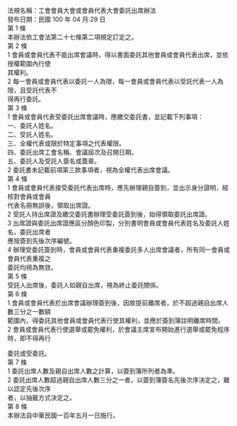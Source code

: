法規名稱：工會會員大會或會員代表大會委託出席辦法  
發布日期：民國 100 年 04 月 29 日  
第 1 條  
本辦法依工會法第二十七條第二項規定訂定之。  
第 2 條  
1 會員或會員代表不能出席會議時，得以書面委託其他會員或會員代表出席，並依授權範圍內行使  
其權利。  
2 每一會員或會員代表以委託一人為限，每一會員或會員代表以受託代表一人為限，且受託代表不  
得再行委託。  
第 3 條  
1 會員或會員代表受委託出席會議時，應繳交委託書，並記載下列事項：  
一、委託人姓名。  
二、受託人姓名。  
三、全權代表或限於特定事項之代表權限。  
四、委託出席工會名稱、會議屆次及召開日期。  
五、委託人及受託人簽名或蓋章。  
2 委託書未記載前項第三款事項者，視為全權代表出席會議。  
第 4 條  
1 會員或會員代表接受委託代表出席時，應先辦理親自簽到，並出示身分證明，經核對會員或會員  
代表名冊無誤後，領取出席證。  
2 受託人持出席證及繳交委託書辦理受委託簽到後，始得領取委託出席證。  
3 出席證與委託出席證應區分顏色印製，分別書明會員或會員代表姓名及委託人姓名，委託出席者  
應按簽到先後次序編號。  
4 辦理受委託簽到時，會員或會員代表重複委託多人出席會議者，所有同一會員或會員代表重複之  
委託均視為無效。  
第 5 條  
受託人出席後，委託人如親自出席，視為終止委託關係。  
第 6 條  
1 會員或會員代表於出席會議辦理簽到後，因故提前離席者，於不超過親自出席人數三分之一數額  
範圍內，得委託其他會員或會員代表行使其權利，並應於簽到簿註明離席時間。  
2 會員或會員代表行使選舉或罷免權利，於會議主席宣布開始進行選舉或罷免程序時，即不得再行  


委託或受委託。  
第 7 條  
1 委託出席人數及親自出席人數之計算，以簽到簿所列者為準。  
2 委託出席人數超過親自出席人數三分之一者，以簽到簿簽名先後次序決定之，難以認定先後次序  
者，以抽籤方式決定之。  
第 8 條  
本辦法自中華民國一百年五月一日施行。  


